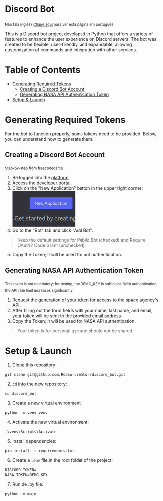 # Discord Bot
<sub>Não fala inglês? [Clique aqui](https://github.com/Robso-creator/discord_bot/blob/main/README.md) para ver esta página em português</sub>

This is a Discord bot project developed in Python that offers a variety of features to enhance the user experience on Discord servers. The bot was created to be flexible, user-friendly, and expandable, allowing customization of commands and integration with other services.

# Table of Contents

* [Generating Required Tokens](#generating-required-tokens)
  * [Creating a Discord Bot Account](#creating-a-discord-bot-account)
  * [Generating NASA API Authentication Token](#generating-nasa-api-authentication-token)
* [Setup & Launch](#setup-&-launch)

# Generating Required Tokens

For the bot to function properly, some tokens need to be provided. Below, you can understand how to generate them.

## Creating a Discord Bot Account
<sub>Step-by-step from [freecodecamp](https://www.freecodecamp.org/portuguese/news/tutorial-de-criacao-de-bot-para-o-discord-em-python/)</sub>

1. Be logged into the [platform](https://discord.com/).
2. Access the [developer portal](https://discord.com/developers/applications).
3. Click on the "New Application" button in the upper right corner:
![img.png](new_application_img.png)
4. Go to the "Bot" tab and click "Add Bot".
> Keep the default settings for Public Bot (checked) and Require OAuth2 Code Grant (unchecked).
5. Copy the Token; it will be used for bot authentication.

## Generating NASA API Authentication Token

<sub>This token is not mandatory; for testing, the DEMO_KEY is sufficient.</sub>
<sub>With authentication, the API rate limit increases significantly.</sub>

1. Request the [generation of your token](https://api.nasa.gov/) for access to the space agency's API.
2. After filling out the form fields with your name, last name, and email, your token will be sent to the provided email address.
3. Copy the Token; it will be used for NASA API authentication.
> Your token is for personal use and should not be shared.

# Setup & Launch

1. Clone this repository:
```terminal
git clone git@github.com:Robso-creator/discord_bot.git
```

2. `cd` into the new repository:
```terminal
cd discord_bot
```

3. Create a new virtual environment:
```terminal
python -m venv venv
```

4. Activate the new virtual environment:
```terminal
.\venv\Scripts\Activate
```

5. Install dependencies:
```terminal
pip install -r requirements.txt
```

6. Create a `.env` file in the root folder of the project:
```terminal
DISCORD_TOKEN=
NASA_TOKEN=DEMO_KEY
```
7. Run de .py file: <br>
```terminal
python -m main
```
